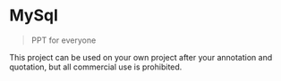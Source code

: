 # MySql

> PPT for everyone

This project can be used on your own project after your annotation and quotation, but all commercial use is prohibited.